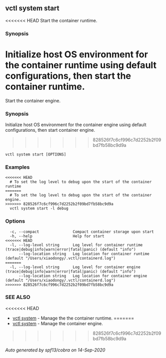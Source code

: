 ## vctl system start

<<<<<<< HEAD
Start the container runtime.

### Synopsis

Initialize host OS environment for the container runtime using default configurations, then start the container runtime.
=======
Start the container engine.

### Synopsis

Initialize host OS environment for the container engine using default configurations, then start container engine.
>>>>>>> 828526f7c6cf996c7d2252b2f09bd7fb58bc9d9a

```
vctl system start [OPTIONS]
```

### Examples

```
<<<<<<< HEAD
  # To set the log level to debug upon the start of the container runtime
=======
  # To set the log level to debug upon the start of the container engine.
>>>>>>> 828526f7c6cf996c7d2252b2f09bd7fb58bc9d9a
  vctl system start -l debug
```

### Options

```
  -c, --compact               Compact container storage upon start
  -h, --help                  Help for start
<<<<<<< HEAD
  -l, --log-level string      Log level for container runtime (trace|debug|info|warn|error|fatal|panic) (default "info")
      --log-location string   Log location for container runtime (default "/Users/xiaodongy/.vctl/containerd.log")
=======
  -l, --log-level string      Log level for container engine (trace|debug|info|warn|error|fatal|panic) (default "info")
      --log-location string   Log location for container engine (default "/Users/xiaodongy/.vctl/containerd.log")
>>>>>>> 828526f7c6cf996c7d2252b2f09bd7fb58bc9d9a
```

### SEE ALSO

<<<<<<< HEAD
* [vctl system](vctl_system.md)	 - Manage the the container runtime.
=======
* [vctl system](vctl_system.md)	 - Manage the container engine.
>>>>>>> 828526f7c6cf996c7d2252b2f09bd7fb58bc9d9a

###### Auto generated by spf13/cobra on 14-Sep-2020
